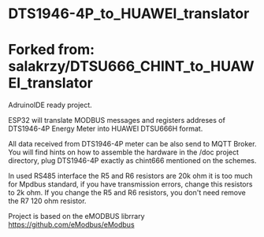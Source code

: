 # DTS1946-4P_to_HUAWEI_translator
# Forked from: salakrzy/DTSU666_CHINT_to_HUAWEI_translator


AdruinoIDE ready project.

ESP32 will translate MODBUS messages and registers addreses of DTS1946-4P Energy Meter into HUAWEI DTSU666H format.

All data received from DTS1946-4P meter can be also send to MQTT Broker.
You will find hints on how to assemble the hardware in the /doc project directory, plug DTS1946-4P exactly as chint666 mentioned on the schemes.

In used RS485 interface the R5 and R6 resistors are 20k ohm it is too much for Mpdbus standard, if you have transmission errors, change this resistors to 2k ohm.
If you change the R5 and R6 resistors,  you don't need remove the R7 120 ohm resistor.

Project is based on the eMODBUS librrary https://github.com/eModbus/eModbus 
